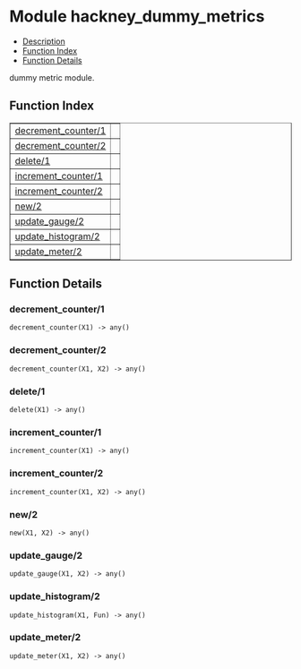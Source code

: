 

# Module hackney_dummy_metrics #
* [Description](#description)
* [Function Index](#index)
* [Function Details](#functions)


dummy metric module.

<a name="index"></a>

## Function Index ##


<table width="100%" border="1" cellspacing="0" cellpadding="2" summary="function index"><tr><td valign="top"><a href="#decrement_counter-1">decrement_counter/1</a></td><td></td></tr><tr><td valign="top"><a href="#decrement_counter-2">decrement_counter/2</a></td><td></td></tr><tr><td valign="top"><a href="#delete-1">delete/1</a></td><td></td></tr><tr><td valign="top"><a href="#increment_counter-1">increment_counter/1</a></td><td></td></tr><tr><td valign="top"><a href="#increment_counter-2">increment_counter/2</a></td><td></td></tr><tr><td valign="top"><a href="#new-2">new/2</a></td><td></td></tr><tr><td valign="top"><a href="#update_gauge-2">update_gauge/2</a></td><td></td></tr><tr><td valign="top"><a href="#update_histogram-2">update_histogram/2</a></td><td></td></tr><tr><td valign="top"><a href="#update_meter-2">update_meter/2</a></td><td></td></tr></table>


<a name="functions"></a>

## Function Details ##

<a name="decrement_counter-1"></a>

### decrement_counter/1 ###

`decrement_counter(X1) -> any()`


<a name="decrement_counter-2"></a>

### decrement_counter/2 ###

`decrement_counter(X1, X2) -> any()`


<a name="delete-1"></a>

### delete/1 ###

`delete(X1) -> any()`


<a name="increment_counter-1"></a>

### increment_counter/1 ###

`increment_counter(X1) -> any()`


<a name="increment_counter-2"></a>

### increment_counter/2 ###

`increment_counter(X1, X2) -> any()`


<a name="new-2"></a>

### new/2 ###

`new(X1, X2) -> any()`


<a name="update_gauge-2"></a>

### update_gauge/2 ###

`update_gauge(X1, X2) -> any()`


<a name="update_histogram-2"></a>

### update_histogram/2 ###

`update_histogram(X1, Fun) -> any()`


<a name="update_meter-2"></a>

### update_meter/2 ###

`update_meter(X1, X2) -> any()`



